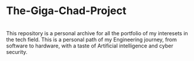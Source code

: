 # The-Giga-Chad-Project
<br/>
This repository is a personal archive for all the portfolio of my interesets in the tech field. This is a personal path of my Engineering journey, from software to hardware, with a taste of Artificial intelligence and cyber security. 
